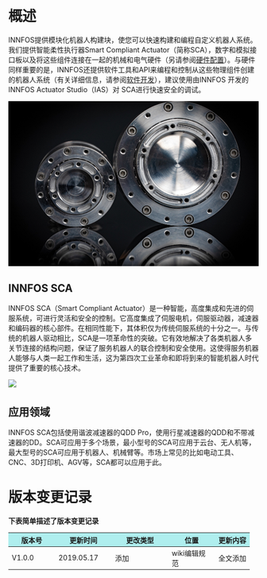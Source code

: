 # 概述

INNFOS提供模块化机器人构建块，使您可以快速构建和编程自定义机器人系统。我们提供智能柔性执行器Smart Compliant Actuator（简称SCA），数字和模拟接口板以及将这些组件连接在一起的机械和电气硬件（另请参阅<a href="#!pages#硬件配置.md" class="active">硬件配置</a >）。与硬件同样重要的是，INNFOS还提供软件工具和API来编程和控制从这些物理组件创建的机器人系统（有关详细信息，请参阅<a href="#!index.md#软件开发" class="active">软件开发</a >），建议使用由INNFOS 开发的 INNFOS Actuator Studio（IAS）对 SCA进行快速安全的调试。


<img src="../img/shouyesca1.jpeg" width = "750px" div align=center/>


## INNFOS SCA

INNFOS SCA（Smart Compliant Actuator）是一种智能，高度集成和先进的伺服系统，可进行灵活和安全的控制。它高度集成了伺服电机，伺服驱动器，减速器和编码器的核心部件。在相同性能下，其体积仅为传统伺服系统的十分之一。与传统的机器人驱动相比，SCA是一项革命性的突破。它有效地解决了各类机器人多关节连接的结构问题，保证了服务机器人的联合控制和安全使用。这使得服务机器人能够与人类一起工作和生活，这为第四次工业革命和即将到来的智能机器人时代提供了重要的核心技术。

<img src="../img/shouyesca2.jpeg" style="width:750px">

## 应用领域

INNFOS SCA包括使用谐波减速器的QDD Pro，使用行星减速器的QDD和不带减速器的DD。SCA可应用于多个场景，最小型号的SCA可应用于云台、无人机等，最大型号的SCA可应用于机器人、机械臂等。市场上常见的比如电动工具、CNC、3D打印机、AGV等，SCA都可以应用于此。


# 版本变更记录
**下表简单描述了版本变更记录**

<table style="width:600px"><thead><tr style="background:PaleTurquoise"><th style="width:80px">版本号</th><th style="width:100px">更新时间</th><th style="width:100px">更改类型</th><th style="width:80px">位置</th><th>更新内容</th></tr></thead><tbody><tr><td>V1.0.0</td><td>2019.05.17</td><td>添加</td><td>wiki编辑规范</td><td>全文添加</td></tbody></table>
